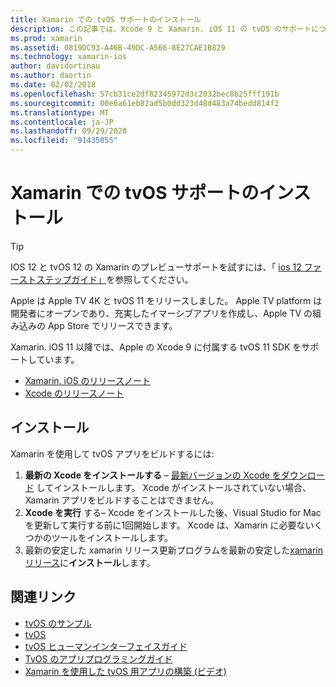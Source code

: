 ```yaml
---
title: Xamarin での tvOS サポートのインストール
description: この記事では、Xcode 9 と Xamarin. iOS 11 の tvOS のサポートについて説明し、Xamarin を使用して tvOS アプリを開発するための設定方法について簡単な手順を示します。
ms.prod: xamarin
ms.assetid: 0819DC93-A46B-49DC-A566-8E27CAE1B829
ms.technology: xamarin-ios
author: davidortinau
ms.author: daortin
ms.date: 02/02/2018
ms.openlocfilehash: 57cb31ce2df82345972d3c2032bec8b25fff191b
ms.sourcegitcommit: 00e6a61eb82ad5b0dd323d48d483a74bedd814f2
ms.translationtype: MT
ms.contentlocale: ja-JP
ms.lasthandoff: 09/29/2020
ms.locfileid: "91435055"
---
```

# <a name="installing-tvos-support-in-xamarin"></a>Xamarin での tvOS サポートのインストール

> [!TIP]
> IOS 12 と tvOS 12 の Xamarin のプレビューサポートを試すには、「 [ios 12 ファーストステップガイド」](~/ios/platform/introduction-to-ios12/get-started.md)を参照してください。

Apple は Apple TV 4K と tvOS 11 をリリースしました。 Apple TV platform は開発者にオープンであり、充実したイマーシブアプリを作成し、Apple TV の組み込みの App Store でリリースできます。

Xamarin. iOS 11 以降では、Apple の Xcode 9 に付属する tvOS 11 SDK をサポートしています。

- [Xamarin. iOS のリリースノート](/xamarin/ios/release-notes/)
- [Xcode のリリースノート](https://developer.apple.com/library/content/releasenotes/DeveloperTools/RN-Xcode/Chapters/Introduction.html#//apple_ref/doc/uid/TP40001051-CH1-SW876)

## <a name="installation"></a>インストール

Xamarin を使用して tvOS アプリをビルドするには:

1. **最新の Xcode をインストールする** – [最新バージョンの Xcode をダウンロード](https://developer.apple.com/xcode/download/) してインストールします。 Xcode がインストールされていない場合、Xamarin アプリをビルドすることはできません。 
2. **Xcode を実行** する– Xcode をインストールした後、Visual Studio for Mac を更新して実行する前に1回開始します。 Xcode は、Xamarin に必要ないくつかのツールをインストールします。
3. 最新の安定した xamarin リリース更新プログラムを最新の安定した[xamarin リリース](https://github.com/xamarin/recipes/tree/master/Recipes/cross-platform/ide/change_updates_channel)に**インストール**します。

## <a name="related-links"></a>関連リンク

- [tvOS のサンプル](/samples/browse/?products=xamarin&term=Xamarin.iOS%2btvOS)
- [tvOS](https://developer.apple.com/tvos/)
- [tvOS ヒューマンインターフェイスガイド](https://developer.apple.com/tvos/human-interface-guidelines/)
- [TvOS のアプリプログラミングガイド](https://developer.apple.com/library/prerelease/tvos/documentation/General/Conceptual/AppleTV_PG/)
- [Xamarin を使用した tvOS 用アプリの構築 (ビデオ)](https://university.xamarin.com/lightninglectures/tvos-with-xamarin)